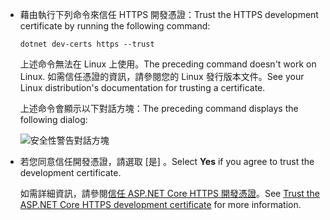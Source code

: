* <span data-ttu-id="92903-101">藉由執行下列命令來信任 HTTPS 開發憑證：</span><span class="sxs-lookup"><span data-stu-id="92903-101">Trust the HTTPS development certificate by running the following command:</span></span>

  ```dotnetcli
  dotnet dev-certs https --trust
  ```
  
  <span data-ttu-id="92903-102">上述命令無法在 Linux 上使用。</span><span class="sxs-lookup"><span data-stu-id="92903-102">The preceding command doesn't work on Linux.</span></span> <span data-ttu-id="92903-103">如需信任憑證的資訊，請參閱您的 Linux 發行版本文件。</span><span class="sxs-lookup"><span data-stu-id="92903-103">See your Linux distribution's documentation for trusting a certificate.</span></span>

  <span data-ttu-id="92903-104">上述命令會顯示以下對話方塊：</span><span class="sxs-lookup"><span data-stu-id="92903-104">The preceding command displays the following dialog:</span></span>

  ![安全性警告對話方塊](~/getting-started/_static/cert.png)

* <span data-ttu-id="92903-106">若您同意信任開發憑證，請選取 [是]  。</span><span class="sxs-lookup"><span data-stu-id="92903-106">Select **Yes** if you agree to trust the development certificate.</span></span>

  <span data-ttu-id="92903-107">如需詳細資訊，請參閱[信任 ASP.NET Core HTTPS 開發憑證](xref:security/enforcing-ssl#trust-the-aspnet-core-https-development-certificate-on-windows-and-macos)。</span><span class="sxs-lookup"><span data-stu-id="92903-107">See [Trust the ASP.NET Core HTTPS development certificate](xref:security/enforcing-ssl#trust-the-aspnet-core-https-development-certificate-on-windows-and-macos) for more information.</span></span>
  
